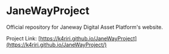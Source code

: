 # JaneWayProject
Official repository for Janeway Digital Asset Platform's website.

Project Link: [https://k4riri.github.io/JaneWayProject](https://k4riri.github.io/JaneWayProject/)
